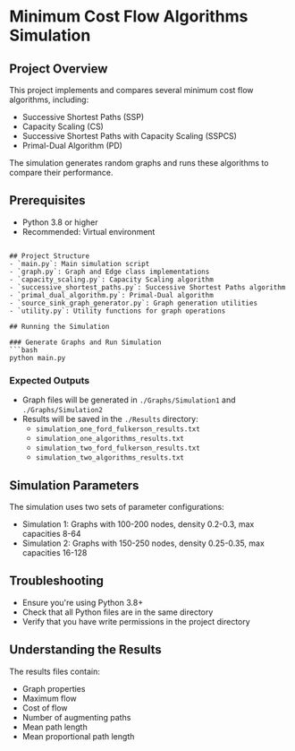# Minimum Cost Flow Algorithms Simulation

## Project Overview
This project implements and compares several minimum cost flow algorithms, including:
- Successive Shortest Paths (SSP)
- Capacity Scaling (CS)
- Successive Shortest Paths with Capacity Scaling (SSPCS)
- Primal-Dual Algorithm (PD)

The simulation generates random graphs and runs these algorithms to compare their performance.

## Prerequisites
- Python 3.8 or higher
- Recommended: Virtual environment
```

## Project Structure
- `main.py`: Main simulation script
- `graph.py`: Graph and Edge class implementations
- `capacity_scaling.py`: Capacity Scaling algorithm
- `successive_shortest_paths.py`: Successive Shortest Paths algorithm
- `primal_dual_algorithm.py`: Primal-Dual algorithm
- `source_sink_graph_generator.py`: Graph generation utilities
- `utility.py`: Utility functions for graph operations

## Running the Simulation

### Generate Graphs and Run Simulation
```bash
python main.py
```

### Expected Outputs
- Graph files will be generated in `./Graphs/Simulation1` and `./Graphs/Simulation2`
- Results will be saved in the `./Results` directory:
  - `simulation_one_ford_fulkerson_results.txt`
  - `simulation_one_algorithms_results.txt`
  - `simulation_two_ford_fulkerson_results.txt`
  - `simulation_two_algorithms_results.txt`

## Simulation Parameters
The simulation uses two sets of parameter configurations:
- Simulation 1: Graphs with 100-200 nodes, density 0.2-0.3, max capacities 8-64
- Simulation 2: Graphs with 150-250 nodes, density 0.25-0.35, max capacities 16-128

## Troubleshooting
- Ensure you're using Python 3.8+
- Check that all Python files are in the same directory
- Verify that you have write permissions in the project directory

## Understanding the Results
The results files contain:
- Graph properties
- Maximum flow
- Cost of flow
- Number of augmenting paths
- Mean path length
- Mean proportional path length